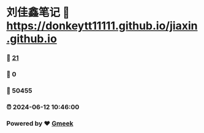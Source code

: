 # 刘佳鑫笔记 :link: https://donkeytt11111.github.io/jiaxin.github.io 
### :page_facing_up: [21](https://donkeytt11111.github.io/jiaxin.github.io/tag.html) 
### :speech_balloon: 0 
### :hibiscus: 50455 
### :alarm_clock: 2024-06-12 10:46:00 
### Powered by :heart: [Gmeek](https://github.com/Meekdai/Gmeek)
